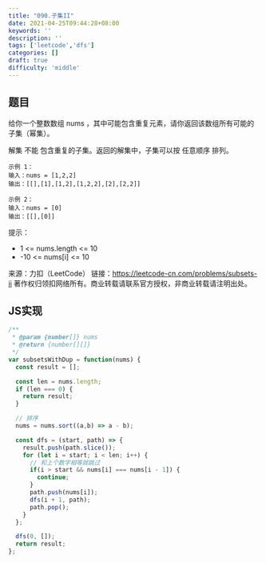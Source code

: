 ```yaml
---
title: "090.子集II"
date: 2021-04-25T09:44:28+08:00
keywords: ''
description: ''
tags: ['leetcode','dfs']
categories: []
draft: true
difficulty: 'middle'
---
```


## 题目

给你一个整数数组 nums ，其中可能包含重复元素，请你返回该数组所有可能的子集（幂集）。

解集 不能 包含重复的子集。返回的解集中，子集可以按 任意顺序 排列。

```
示例 1：
输入：nums = [1,2,2]
输出：[[],[1],[1,2],[1,2,2],[2],[2,2]]

示例 2：
输入：nums = [0]
输出：[[],[0]]
```

提示：

- 1 <= nums.length <= 10
- -10 <= nums[i] <= 10

来源：力扣（LeetCode）
链接：https://leetcode-cn.com/problems/subsets-ii
著作权归领扣网络所有。商业转载请联系官方授权，非商业转载请注明出处。


## JS实现

```javascript
/**
 * @param {number[]} nums
 * @return {number[][]}
 */
var subsetsWithDup = function(nums) {
  const result = [];

  const len = nums.length;
  if (len === 0) {
    return result;
  }

  // 排序
  nums = nums.sort((a,b) => a - b);

  const dfs = (start, path) => {
    result.push(path.slice());
    for (let i = start; i < len; i++) {
      // 和上个数字相等就跳过
      if(i > start && nums[i] === nums[i - 1]) {
        continue;
      }
      path.push(nums[i]);
      dfs(i + 1, path);
      path.pop();
    }
  };

  dfs(0, []);
  return result;
};
```
